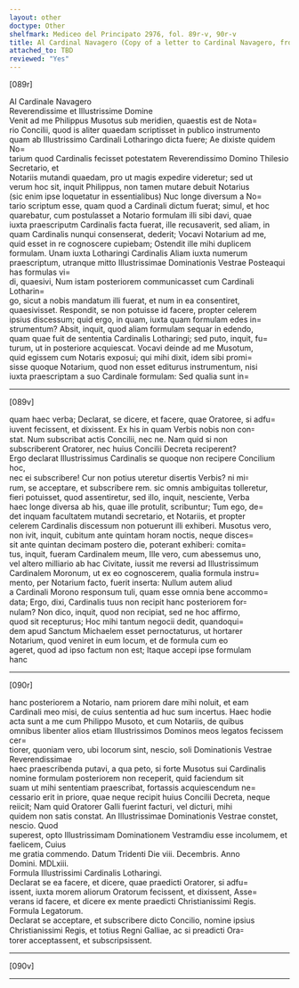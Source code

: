 ```yaml
---
layout: other
doctype: Other
shelfmark: Mediceo del Principato 2976, fol. 89r-v, 90r-v
title: Al Cardinal Navagero (Copy of a letter to Cardinal Navagero, from Trento, 08/12/1563)
attached_to: TBD
reviewed: "Yes"
---
```


[089r]  
  
  
Al Cardinale Navagero  
Reverendissime et Illustrissime Domine  
Venit ad me Philippus Musotus sub meridien, quaestis est de Nota=  
rio Concilii, quod is aliter quaedam scriptisset in publico instrumento  
quam ab Illustrissimo Cardinali Lotharingo dicta fuere; Ae dixiste quidem No=  
tarium quod Cardinalis fecisset potestatem Reverendissimo Domino Thilesio Secretario, et  
Notariis mutandi quaedam, pro ut magis expedire videretur; sed ut  
verum hoc sit, inquit Philippus, non tamen mutare debuit Notarius  
(sic enim ipse loquetatur in essentialibus) Nuc longe diversum a No=  
tario scriptum esse, quam quod a Cardinali dictum fuerat; simul, et hoc  
quarebatur, cum postulasset a Notario formulam illi sibi davi, quae  
iuxta praescriputm Cardinalis facta fuerat, ille recusaverit, sed aliam, in  
quam Cardinalis nunqui consenserat, dederit; Vocavi Notarium ad me,  
quid esset in re cognoscere cupiebam; Ostendit ille mihi duplicem  
formulam. Unam iuxta Lotharingi Cardinalis Aliam iuxta numerum  
praescriptum, utranque mitto Illustrissimae Dominationis Vestrae Posteaqui has formulas vi=  
di, quaesivi, Num istam posteriorem communicasset cum Cardinali Lotharin=  
go, sicut a nobis mandatum illi fuerat, et num in ea consentiret,  
quaesivisset. Respondit, se non potuisse id facere, propter celerem  
ipsius discessum; quid ergo, in quam, iuxta quam formulam edes in=  
strumentum? Absit, inquit, quod aliam formulam sequar in edendo,  
quam quae fuit de sententia Cardinalis Lotharingi; sed puto, inquit, fu=  
turum, ut in posteriore acquiescat. Vocavi deinde ad me Musotum,  
quid egissem cum Notaris exposui; qui mihi dixit, idem sibi promi=  
sisse quoque Notarium, quod non esset editurus instrumentum, nisi  
iuxta praescriptam a suo Cardinale formulam: Sed qualia sunt in=  
  
---  

[089v]  
  
  
quam haec verba; Declarat, se dicere, et facere, quae Oratoree, si adfu=  
iuvent fecissent, et dixissent. Ex his in quam Verbis nobis non con꞊  
stat. Num subscribat actis Concilii, nec ne. Nam quid si non  
subscriberent Oratorer, nec huius Concilii Decreta reciperent?  
Ergo declarat Illustrissimus Cardinalis se quoque non recipere Concilium hoc,  
nec ei subscribere! Cur non potius uteretur disertis Verbis? ni mi꞊  
rum, se acceptare, et subscribere rem. sic omnis ambiguitas tolleretur,  
fieri potuisset, quod assentiretur, sed illo, inquit, nesciente, Verba  
haec longe diversa ab his, quae ille protulit, scribuntur; Tum ego, de=  
det inquam facultatem mutandi secretario, et Notariis, et propter  
celerem Cardinalis discessum non potuerunt illi exhiberi. Musotus vero,  
non ivit, inquit, cubitum ante quintam horam noctis, neque disces=  
sit ante quintan decimam postero die, poterant exhiberi: comita=  
tus, inquit, fueram Cardinalem meum, Ille vero, cum abessemus uno,  
vel altero milliario ab hac Civitate, iussit me reversi ad Illustrissimum  
Cardinalem Moronum, ut ex eo cognoscerem, qualia formula instru=  
mento, per Notarium facto, fuerit inserta: Nullum autem aliud  
a Cardinali Morono responsum tuli, quam esse omnia bene accommo=  
data; Ergo, dixi, Cardinalis tuus non recipit hanc posteriorem for꞊  
nulam? Non dico, inquit, quod non recipiat, sed ne hoc affirmo,  
quod sit recepturus; Hoc mihi tantum negocii dedit, quandoqui=  
dem apud Sanctum Michaelem esset pernoctaturus, ut hortarer  
Notarium, quod veniret in eum locum, et de formula cum eo  
ageret, quod ad ipso factum non est; Itaque accepi ipse formulam  
hanc  
  
---  

[090r]  
  
  
hanc posteriorem a Notario, nam priorem dare mihi noluit, et eam  
Cardinali meo misi, de cuius sententia ad huc sum incertus. Haec hodie  
acta sunt a me cum Philippo Musoto, et cum Notariis, de quibus  
omnibus libenter alios etiam Illustrissimos Dominos meos legatos fecissem cer=  
tiorer, quoniam vero, ubi locorum sint, nescio, soli Dominationis Vestrae Reverendissimae  
haec praescribenda putavi, a qua peto, si forte Musotus sui Cardinalis  
nomine formulam posteriorem non receperit, quid faciendum sit  
suam ut mihi sententiam praescribat, fortassis acquiescendum ne=  
cessario erit in priore, quae neque recipit huius Concilii Decreta, neque  
reiicit; Nam quid Oratorer Galli fuerint facturi, vel dicturi, mihi  
quidem non satis constat. An Illustrissimae Dominationis Vestrae constet, nescio. Quod  
superest, opto Illustrissimam Dominationem Vestramdiu esse incolumem, et faelicem, Cuius  
me gratia commendo. Datum Tridenti Die viii. Decembris. Anno  
Domini. MDLxiii.  
Formula Illustrissimi Cardinalis Lotharingi.  
Declarat se ea facere, et dicere, quae praedicti Oratorer, si adfu=  
issent, iuxta morem aliorum Oratorum fecissent, et dixissent, Asse=  
verans id facere, et dicere ex mente praedicti Christianissimi Regis.  
Formula Legatorum.  
Declarat se acceptare, et subscribere dicto Concilio, nomine ipsius  
Christianissimi Regis, et totius Regni Galliae, ac si preadicti Ora꞊  
torer acceptassent, et subscripsissent.  
  
---  

[090v]  
  
  
  
---  

